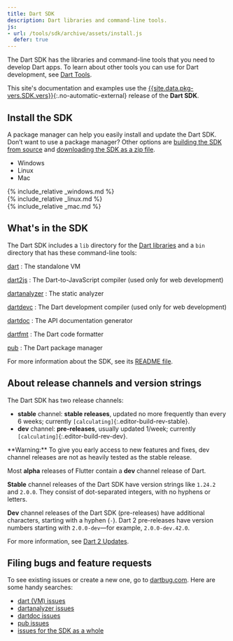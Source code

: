 ```yaml
---
title: Dart SDK
description: Dart libraries and command-line tools.
js:
- url: /tools/sdk/archive/assets/install.js
  defer: true
---
```


The Dart SDK has the libraries and command-line tools that you need to develop
Dart apps. To learn about other tools you can use for Dart development, see
[Dart Tools](/tools).

This site's documentation and examples use the
[{{site.data.pkg-vers.SDK.vers}}][site SDK version]{:.no-automatic-external}
release of the **Dart SDK**.

## Install the SDK

A package manager can help you easily install and update the Dart SDK.
Don’t want to use a package manager? Other options are
[building the SDK from source][] and
[downloading the SDK as a zip file](sdk/archive).

<ul class="tabs__top-bar">
  <li class="tab-link current" data-tab="tab-sdk-install-windows">Windows</li>
  <li class="tab-link" data-tab="tab-sdk-install-linux">Linux</li>
  <li class="tab-link" data-tab="tab-sdk-install-mac">Mac</li>
</ul>
<div id="tab-sdk-install-windows" class="tabs__content current" markdown="1">
{% include_relative _windows.md %}
</div>
<div id="tab-sdk-install-linux" class="tabs__content" markdown="1">
{% include_relative _linux.md %}
</div>
<div id="tab-sdk-install-mac" class="tabs__content" markdown="1">
{% include_relative _mac.md %}
</div>

## What's in the SDK

The Dart SDK includes a `lib` directory for the
[Dart libraries](/guides/libraries/library-tour)
and a `bin` directory that has these command-line tools:

<div class="row"><div class="col-md-6" markdown="1">

[dart](/dart-vm)
: The standalone VM

[dart2js]({{site.webdev}}/tools/dart2js)
: The Dart-to-JavaScript compiler (used only for web development)

[dartanalyzer](https://github.com/dart-lang/sdk/tree/master/pkg/analyzer_cli#dartanalyzer)
: The static analyzer

[dartdevc]({{site.webdev}}/tools/dartdevc)
: The Dart development compiler
(used only for web development)

</div> <div class="col-md-6" markdown="1">

[dartdoc](https://github.com/dart-lang/dartdoc#dartdoc)
: The API documentation generator

[dartfmt](https://github.com/dart-lang/dart_style#readme)
: The Dart code formatter

[pub](/tools/pub)
: The Dart package manager

</div></div>

For more information about the SDK, see its
[README file](https://github.com/dart-lang/sdk/blob/master/README.dart-sdk).

## About release channels and version strings

The Dart SDK has two release channels:

* **stable** channel: **stable releases**,
  updated no more frequently than every 6 weeks;
  currently `[calculating]`{:.editor-build-rev-stable}.
* **dev** channel: **pre-releases**, usually updated 1/week;
  currently `[calculating]`{:.editor-build-rev-dev}.

<aside class="alert alert-warning" markdown="1">
  **Warning:**
  To give you early access to new features and fixes,
  dev channel releases are not as heavily tested as the stable release.
</aside>

Most **alpha** releases of Flutter contain a **dev** channel release of Dart.

**Stable** channel releases of the Dart SDK have version strings like `1.24.2` and `2.0.0`.
They consist of dot-separated integers, with no hyphens or letters.

**Dev** channel releases of the Dart SDK (pre-releases)
have additional characters, starting with a hyphen (`-`).
Dart 2 pre-releases have version numbers starting with
`2.0.0-dev`—for example, `2.0.0-dev.42.0`.

For more information, see [Dart 2 Updates](/dart-2).

[SDK constraints]: /tools/pub/pubspec#sdk-constraints
[semantic versioning]: http://semver.org/

## Filing bugs and feature requests

To see existing issues or create a new one,
go to [dartbug.com](http://dartbug.com).
Here are some handy searches:

* [dart (VM) issues](https://github.com/dart-lang/sdk/labels/Area-VM)
* [dartanalyzer issues](https://github.com/dart-lang/sdk/labels/Area-Analyzer)
* [dartdoc issues](https://github.com/dart-lang/dartdoc/issues)
* [pub issues](https://github.com/dart-lang/sdk/labels/Area-Pub)
* [issues for the SDK as a whole](https://github.com/dart-lang/sdk/issues)

[building the SDK from source]: https://github.com/dart-lang/sdk/wiki/Building
[site SDK version]: {{site.dart_api}}/{{site.data.pkg-vers.SDK.channel}}/{{site.data.pkg-vers.SDK.vers}}
